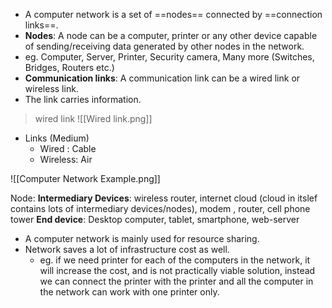 - A computer network is a set of ==nodes== connected by ==connection links==.
- __Nodes__: A node can be a computer, printer or any other device capable of sending/receiving data generated by other nodes in the network.
- eg. Computer, Server, Printer, Security camera, Many more (Switches, Bridges, Routers etc.)
- __Communication links__: A communication link can be a wired link or wireless link.
- The link carries  information.

> wired link ![[Wired link.png]]
> 

- Links (Medium)
	- Wired : Cable
	- Wireless: Air

![[Computer Network Example.png]]

Node: 
__Intermediary Devices__: wireless router, internet cloud (cloud in itslef contains lots of intermediary devices/nodes), modem , router, cell phone tower
__End device__: Desktop computer, tablet, smartphone, web-server


- A computer network is mainly used for resource sharing.
- Network saves a lot of infrastructure cost as well.
	- eg. if we need printer for each of the computers in the network, it will increase the cost, and is not practically viable solution, instead we can connect the printer with the printer and all the computer in the network can work with one printer only.

